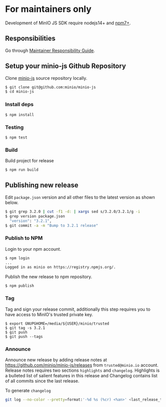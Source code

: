 # For maintainers only
Development of MinIO JS SDK require nodejs14+ and [npm7+](https://www.npmjs.org/).

## Responsibilities
Go through [Maintainer Responsibility Guide](https://gist.github.com/abperiasamy/f4d9b31d3186bbd26522).

## Setup your minio-js Github Repository
Clone [minio-js](https://github.com/minio/minio-js/) source repository locally.
```sh
$ git clone git@github.com:minio/minio-js
$ cd minio-js
```

### Install deps
```shell
$ npm install
```

### Testing
```shell
$ npm test
```

### Build
Build project for release
```sh
$ npm run build
```

## Publishing new release
Edit `package.json` version and all other files to the latest version as shown below.
```sh
$ git grep 3.2.0 | cut -f1 -d: | xargs sed s/3.2.0/3.2.1/g -i
$ grep version package.json
  "version": "3.2.1",
$ git commit -a -m "Bump to 3.2.1 release"
```

### Publish to NPM
Login to your npm account.
```sh
$ npm login
...
Logged in as minio on https://registry.npmjs.org/.
```

Publish the new release to npm repository.
```
$ npm publish
```

### Tag
Tag and sign your release commit, additionally this step requires you to have access to MinIO's trusted private key.
```
$ export GNUPGHOME=/media/${USER}/minio/trusted
$ git tag -s 3.2.1
$ git push
$ git push --tags
```

### Announce
Announce new release by adding release notes at https://github.com/minio/minio-js/releases from `trusted@minio.io` account. Release notes requires two sections `highlights` and `changelog`. Highlights is a bulleted list of salient features in this release and Changelog contains list of all commits since the last release.

To generate `changelog`
```sh
git log --no-color --pretty=format:'-%d %s (%cr) <%an>' <last_release_tag>..<latest_release_tag>
```
